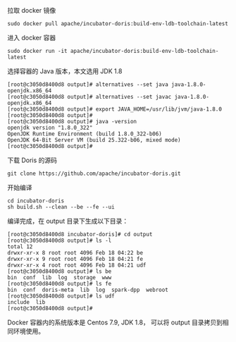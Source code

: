 
拉取 docker 镜像
```shell
sudo docker pull apache/incubator-doris:build-env-ldb-toolchain-latest
```

进入 docker 容器
```shell
sudo docker run -it apache/incubator-doris:build-env-ldb-toolchain-latest
```

选择容器的 Java 版本，本文选用 JDK 1.8
```shell
[root@c3050d8400d8 output]# alternatives --set java java-1.8.0-openjdk.x86_64
[root@c3050d8400d8 output]# alternatives --set javac java-1.8.0-openjdk.x86_64
[root@c3050d8400d8 output]# export JAVA_HOME=/usr/lib/jvm/java-1.8.0
[root@c3050d8400d8 output]#
[root@c3050d8400d8 output]# java -version
openjdk version "1.8.0_322"
OpenJDK Runtime Environment (build 1.8.0_322-b06)
OpenJDK 64-Bit Server VM (build 25.322-b06, mixed mode)
[root@c3050d8400d8 output]#
```

下载 Doris 的源码
```shell
git clone https://github.com/apache/incubator-doris.git
```

开始编译
```shell
cd incubator-doris
sh build.sh --clean --be --fe --ui
```

编译完成，在 output 目录下生成以下目录： 
```shell
[root@c3050d8400d8 incubator-doris]# cd output
[root@c3050d8400d8 output]# ls -l
total 12
drwxr-xr-x 8 root root 4096 Feb 18 04:22 be
drwxr-xr-x 9 root root 4096 Feb 18 04:21 fe
drwxr-xr-x 4 root root 4096 Feb 18 04:21 udf
[root@c3050d8400d8 output]# ls be
bin  conf  lib  log  storage  www
[root@c3050d8400d8 output]# ls fe
bin  conf  doris-meta  lib  log  spark-dpp  webroot
[root@c3050d8400d8 output]# ls udf
include  lib
[root@c3050d8400d8 output]#
```

Docker 容器内的系统版本是 Centos 7.9, JDK 1.8， 可以将 output 目录拷贝到相同环境使用。